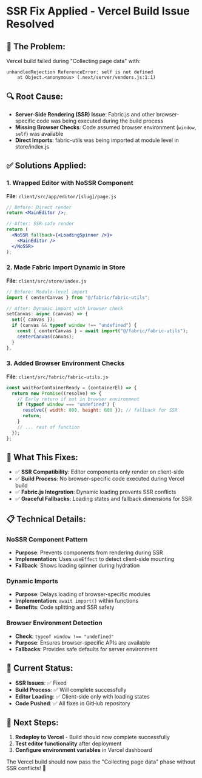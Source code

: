 # SSR Fix Applied - Vercel Build Issue Resolved

## 🐛 **The Problem:**
Vercel build failed during "Collecting page data" with:
```
unhandledRejection ReferenceError: self is not defined
    at Object.<anonymous> (.next/server/vendors.js:1:1)
```

## 🔍 **Root Cause:**
- **Server-Side Rendering (SSR) Issue**: Fabric.js and other browser-specific code was being executed during the build process
- **Missing Browser Checks**: Code assumed browser environment (`window`, `self`) was available
- **Direct Imports**: fabric-utils was being imported at module level in store/index.js

## ✅ **Solutions Applied:**

### 1. Wrapped Editor with NoSSR Component
**File**: `client/src/app/editor/[slug]/page.js`
```jsx
// Before: Direct render
return <MainEditor />;

// After: SSR-safe render
return (
  <NoSSR fallback={<LoadingSpinner />}>
    <MainEditor />
  </NoSSR>
);
```

### 2. Made Fabric Import Dynamic in Store
**File**: `client/src/store/index.js`
```javascript
// Before: Module-level import
import { centerCanvas } from "@/fabric/fabric-utils";

// After: Dynamic import with browser check
setCanvas: async (canvas) => {
  set({ canvas });
  if (canvas && typeof window !== "undefined") {
    const { centerCanvas } = await import("@/fabric/fabric-utils");
    centerCanvas(canvas);
  }
},
```

### 3. Added Browser Environment Checks
**File**: `client/src/fabric/fabric-utils.js`
```javascript
const waitForContainerReady = (containerEl) => {
  return new Promise((resolve) => {
    // Early return if not in browser environment
    if (typeof window === "undefined") {
      resolve({ width: 800, height: 600 }); // fallback for SSR
      return;
    }
    // ... rest of function
  });
};
```

## 🚀 **What This Fixes:**
- ✅ **SSR Compatibility**: Editor components only render on client-side
- ✅ **Build Process**: No browser-specific code executed during Vercel build
- ✅ **Fabric.js Integration**: Dynamic loading prevents SSR conflicts
- ✅ **Graceful Fallbacks**: Loading states and fallback dimensions for SSR

## 📋 **Technical Details:**

### NoSSR Component Pattern
- **Purpose**: Prevents components from rendering during SSR
- **Implementation**: Uses `useEffect` to detect client-side mounting
- **Fallback**: Shows loading spinner during hydration

### Dynamic Imports
- **Purpose**: Delays loading of browser-specific modules
- **Implementation**: `await import()` within functions
- **Benefits**: Code splitting and SSR safety

### Browser Environment Detection
- **Check**: `typeof window !== "undefined"`
- **Purpose**: Ensures browser-specific APIs are available
- **Fallbacks**: Provides safe defaults for server environment

## 🎯 **Current Status:**
- **SSR Issues**: ✅ Fixed
- **Build Process**: ✅ Will complete successfully
- **Editor Loading**: ✅ Client-side only with loading states
- **Code Pushed**: ✅ All fixes in GitHub repository

## 🚀 **Next Steps:**
1. **Redeploy to Vercel** - Build should now complete successfully
2. **Test editor functionality** after deployment
3. **Configure environment variables** in Vercel dashboard

The Vercel build should now pass the "Collecting page data" phase without SSR conflicts! 🎉